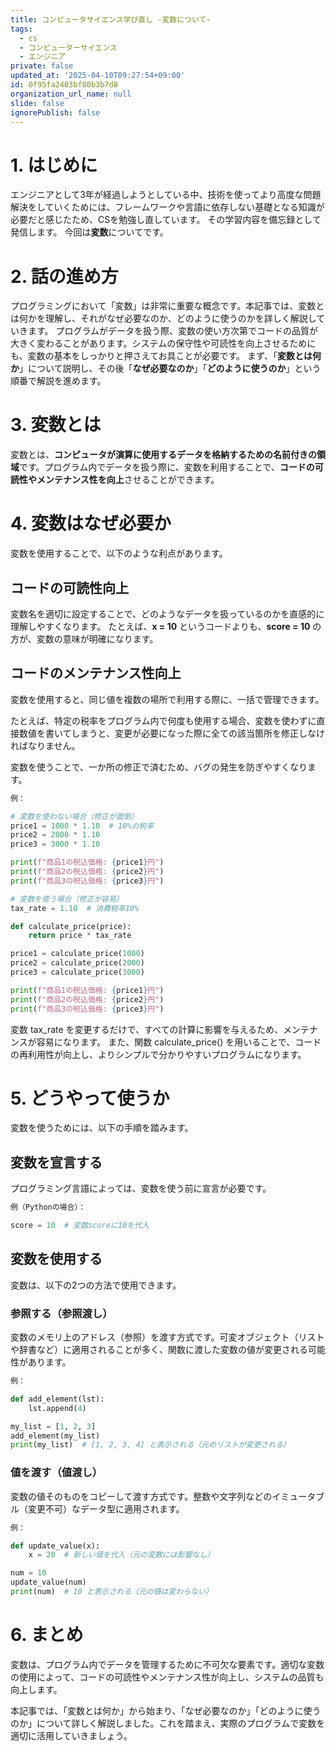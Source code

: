 ```yaml
---
title: コンピュータサイエンス学び直し -変数について-
tags:
  - cs
  - コンピューターサイエンス
  - エンジニア
private: false
updated_at: '2025-04-10T09:27:54+09:00'
id: 0f95fa2403bf80b3b7d8
organization_url_name: null
slide: false
ignorePublish: false
---
```

# 1. はじめに
エンジニアとして3年が経過しようとしている中、技術を使ってより高度な問題解決をしていくためには、フレームワークや言語に依存しない基礎となる知識が必要だと感じたため、CSを勉強し直しています。
その学習内容を備忘録として発信します。
今回は**変数**についてです。

# 2. 話の進め方

プログラミングにおいて「変数」は非常に重要な概念です。本記事では、変数とは何かを理解し、それがなぜ必要なのか、どのように使うのかを詳しく解説していきます。
プログラムがデータを扱う際、変数の使い方次第でコードの品質が大きく変わることがあります。システムの保守性や可読性を向上させるためにも、変数の基本をしっかりと押さえてお具ことが必要です。
まず、「**変数とは何か**」について説明し、その後「**なぜ必要なのか**」「**どのように使うのか**」という順番で解説を進めます。

# 3. 変数とは

変数とは、**コンピュータが演算に使用するデータを格納するための名前付きの領域**です。プログラム内でデータを扱う際に、変数を利用することで、**コードの可読性やメンテナンス性を向上**させることができます。

# 4. 変数はなぜ必要か

変数を使用することで、以下のような利点があります。

## コードの可読性向上

変数名を適切に設定することで、どのようなデータを扱っているのかを直感的に理解しやすくなります。
たとえば、**x = 10** というコードよりも、**score = 10** の方が、変数の意味が明確になります。

## コードのメンテナンス性向上

変数を使用すると、同じ値を複数の場所で利用する際に、一括で管理できます。

たとえば、特定の税率をプログラム内で何度も使用する場合、変数を使わずに直接数値を書いてしまうと、変更が必要になった際に全ての該当箇所を修正しなければなりません。

変数を使うことで、一か所の修正で済むため、バグの発生を防ぎやすくなります。

``` python
例：

# 変数を使わない場合（修正が面倒）
price1 = 1000 * 1.10  # 10%の税率
price2 = 2000 * 1.10
price3 = 3000 * 1.10

print(f"商品1の税込価格: {price1}円")
print(f"商品2の税込価格: {price2}円")
print(f"商品3の税込価格: {price3}円")

# 変数を使う場合（修正が容易）
tax_rate = 1.10  # 消費税率10%

def calculate_price(price):
    return price * tax_rate

price1 = calculate_price(1000)
price2 = calculate_price(2000)
price3 = calculate_price(3000)

print(f"商品1の税込価格: {price1}円")
print(f"商品2の税込価格: {price2}円")
print(f"商品3の税込価格: {price3}円")
```

変数 tax_rate を変更するだけで、すべての計算に影響を与えるため、メンテナンスが容易になります。
また、関数 calculate_price() を用いることで、コードの再利用性が向上し、よりシンプルで分かりやすいプログラムになります。

# 5. どうやって使うか

変数を使うためには、以下の手順を踏みます。

## 変数を宣言する

プログラミング言語によっては、変数を使う前に宣言が必要です。

``` python
例（Pythonの場合）：

score = 10  # 変数scoreに10を代入
```

## 変数を使用する
変数は、以下の2つの方法で使用できます。

### 参照する（参照渡し）

変数のメモリ上のアドレス（参照）を渡す方式です。可変オブジェクト（リストや辞書など）に適用されることが多く、関数に渡した変数の値が変更される可能性があります。

``` python
例：

def add_element(lst):
    lst.append(4)

my_list = [1, 2, 3]
add_element(my_list)
print(my_list)  # [1, 2, 3, 4] と表示される（元のリストが変更される）
```

### 値を渡す（値渡し）

変数の値そのものをコピーして渡す方式です。整数や文字列などのイミュータブル（変更不可）なデータ型に適用されます。

``` python
例：

def update_value(x):
    x = 20  # 新しい値を代入（元の変数には影響なし）

num = 10
update_value(num)
print(num)  # 10 と表示される（元の値は変わらない）
```

# 6. まとめ

変数は、プログラム内でデータを管理するために不可欠な要素です。適切な変数の使用によって、コードの可読性やメンテナンス性が向上し、システムの品質も向上します。

本記事では、「変数とは何か」から始まり、「なぜ必要なのか」「どのように使うのか」について詳しく解説しました。これを踏まえ、実際のプログラムで変数を適切に活用していきましょう。
